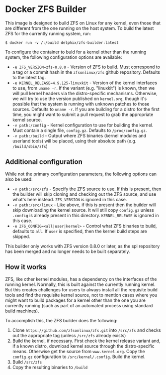# Docker ZFS Builder

This image is designed to build ZFS on Linux for any kernel, even those that
are different from the one running on the host system. To build the latest ZFS
for the currently running system, run:

    $ docker run -v /:/build delphix/zfs-builder:latest

To configure the container to buld for a kernel other than the running system,
the following configuration options are available:

 * `-e ZFS_VERSION=zfs-0.8.0` - Version of ZFS to build. Must correspond to a tag or a
   commit hash in the `zfsonlinux/zfs` github repository. Defaults to the
   latest tag.
 * `-e KERNEL_RELEASE=4.9.125-linuxkit` - Version of the kernel interfaces to use,
   from `uname -r`. If the variant (e.g. "linuxkit") is known, then we will pull
   kernel headers via the distro-specific mechanisms. Otherwise, we will try to
   use the version published on `kernel.org`, though it's possible that the system
   is running with unknown patches to those sources. Defaults to `uname -r`. If
   you are building for a distro for the first time, you might want to submit
   a pull request to grab the appropriate kernel source.
 * `-v path:/config` - Kernel configuration to use for building the kernel.
   Must contain a single file, `config.gz`. Defaults to `/proc/config.gz`.
 * `-v path:/build` - Output where ZFS binaries (kernel modules and userland
   tools) will be placed, using their absolute path (e.g. `/build/sbin/zfs`)

## Additional configuration

While not the primary configuration parameters, the following options can also
be used:

 * `-v path:/src/zfs` - Specify the ZFS source to use. If this is present, then
   the builder will skip cloning and checking out the ZFS source, and use what's
   here instead. `ZFS_VERSION` is ignored in this case.
 * `-v path:/src/linux` - Like above, if this is present then the builder will
   skip downloading the kernel source. It will still copy `config.gz` unless
   `.config` is already present in this directory. `KERNEL_RELEASE` is ignored
   in this case. 
 * `-e ZFS_CONFIG=<all|user|kernel>` - Control what ZFS binaries to build,
   defaults to `all`. If `user` is specified, then the kernel build steps are
   skipped.

This builder only works with ZFS version 0.8.0 or later, as the spl repository
has been merged and no longer needs to be built separately.

## How it works

ZFS, like other kernel modules, has a dependency on the interfaces of the
running kernel. Normally, this is built against the currently running kernel.
But this creates challenges for users to always install all the requisite build
tools and find the requisite kernel source, not to mention cases where you
might want to build packages for a kernel other than the one you are currently
running (such as part of an automated process using standard build machines).

To accomplish this, the ZFS builder does the following:

 1. Clone `https://github.com/zfsonlinux/zfs.git` into `/src/zfs` and
    checks out the appropriate tag (unless `/src/zfs` already exists)
 2. Build the kernel, if necessary. First check the kernel release variant and,
    if a known distro, download kernel source through the distro-specific
    means. Otherwise get the source from `www.kernel.org`.  Copy the `config.gz`
    configuration to `/src/kernel/.config`. Build the kernel.
 3. Build `/src/zfs`
 4. Copy the resulting binaries to `/build`
